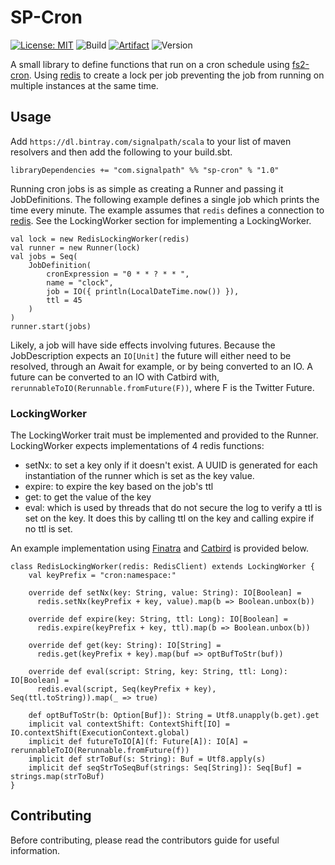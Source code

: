 # SP-Cron

[![License: MIT](https://img.shields.io/badge/License-MIT-yellow.svg)](LICENSE)
![Build](https://github.com/SignalPath/sp-cron/workflows/Scala%20CI/badge.svg)
[![Artifact](https://img.shields.io/badge/artifact-sp--cron-green)](https://bintray.com/signalpath/scala/sp-cron)
![Version](https://img.shields.io/badge/version-1.0-blue)

A small library to define functions that run on a cron schedule
using [fs2-cron](https://github.com/fthomas/fs2-cron). Using 
[redis](redis.io) to create a lock per job preventing the job
from running on multiple instances at the same time.

## Usage

Add `https://dl.bintray.com/signalpath/scala` to your list of
maven resolvers and then add the following to your build.sbt. 
```
libraryDependencies += "com.signalpath" %% "sp-cron" % "1.0"
```

Running cron jobs is as simple as creating a Runner and passing
it JobDefinitions. The following example defines a single job
which prints the time every minute. The example assumes that
`redis` defines a connection to [redis](redis.io). See the
LockingWorker section for implementing a LockingWorker.    

```                                 
val lock = new RedisLockingWorker(redis)
val runner = new Runner(lock)
val jobs = Seq(
    JobDefinition(
        cronExpression = "0 * * ? * * ",
        name = "clock",
        job = IO({ println(LocalDateTime.now()) }),
        ttl = 45
    )
)
runner.start(jobs)
```                                                    

Likely, a job will have side effects involving futures. Because
the JobDescription expects an `IO[Unit]` the future will either
need to be resolved, through an Await for example, or by being
converted to an IO. A future can be converted to an IO with
Catbird with, `rerunnableToIO(Rerunnable.fromFuture(F))`, where
F is the Twitter Future. 

### LockingWorker

The LockingWorker trait must be implemented and provided to the
Runner. LockingWorker expects implementations of 4 redis functions:

* setNx: to set a key only if it doesn't exist. A UUID is 
generated for each instantiation of the runner which is set
as the key value.
* expire: to expire the key based on the job's ttl
* get: to get the value of the key
* eval: which is used by threads that do not secure the log
to verify a ttl is set on the key. It does this by calling
ttl on the key and calling expire if no ttl is set.

An example implementation using 
[Finatra](https://twitter.github.io/finatra/) and 
[Catbird](https://github.com/travisbrown/catbird) is provided 
below.

```
class RedisLockingWorker(redis: RedisClient) extends LockingWorker {
    val keyPrefix = "cron:namespace:"

    override def setNx(key: String, value: String): IO[Boolean] =
      redis.setNx(keyPrefix + key, value).map(b => Boolean.unbox(b))

    override def expire(key: String, ttl: Long): IO[Boolean] =
      redis.expire(keyPrefix + key, ttl).map(b => Boolean.unbox(b))

    override def get(key: String): IO[String] =
      redis.get(keyPrefix + key).map(buf => optBufToStr(buf))

    override def eval(script: String, key: String, ttl: Long): IO[Boolean] =
      redis.eval(script, Seq(keyPrefix + key), Seq(ttl.toString)).map(_ => true)

    def optBufToStr(b: Option[Buf]): String = Utf8.unapply(b.get).get
    implicit val contextShift: ContextShift[IO] = IO.contextShift(ExecutionContext.global)
    implicit def futureToIO[A](f: Future[A]): IO[A] = rerunnableToIO(Rerunnable.fromFuture(f))
    implicit def strToBuf(s: String): Buf = Utf8.apply(s)
    implicit def seqStrToSeqBuf(strings: Seq[String]): Seq[Buf] = strings.map(strToBuf)
}
```

## Contributing

Before contributing, please read the contributors guide for useful information.



